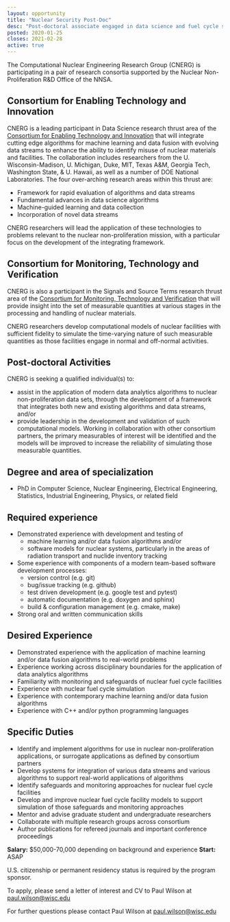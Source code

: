 ```yaml
---
layout: opportunity
title: "Nuclear Security Post-Doc"
desc: "Post-doctoral associate engaged in data science and fuel cycle simulation in support of NNSA Consortia."
posted: 2020-01-25
closes: 2021-02-28
active: true
---
```


The Computational Nuclear Engineering Research Group (CNERG) is participating in
a pair of research consortia supported by the Nuclear Non-Proliferation R&D
Office of the NNSA.

Consortium for Enabling Technology and Innovation
------------------------------------------------

CNERG is a leading participant in Data Science research thrust area of the
[Consortium for Enabling Technology and Innovation](http://eti.gatech.edu)
that will integrate cutting edge algorithms for machine learning and data fusion
with evolving data streams to enhance the ability to identify misuse of nuclear
materials and facilities.  The collaboration includes researchers from the U.
Wisconsin-Madison, U. Michigan, Duke, MIT, Texas A&M, Georgia Tech, Washington
State, & U. Hawaii, as well as a number of DOE National Laboratories.  The four
over-arching research areas within this thrust are:
  * Framework for rapid evaluation of algorithms and data streams
  * Fundamental advances in data science algorithms
  * Machine-guided learning and data collection
  * Incorporation of novel data streams

CNERG researchers will lead the application of these technologies to problems
relevant to the nuclear non-proliferation mission, with a particular focus on
the development of the integrating framework.

Consortium for Monitoring, Technology and Verification
------------------------------------------------------

CNERG is also a participant in the Signals and Source Terms research thrust area
of the [Consortium for Monitoring, Technology and
Verification](http://mtv.engin.umich.edu) that will provide insight into the set
of measurable quantities at various stages in the processing and handling of
nuclear materials.

CNERG researchers develop computational models of nuclear facilities with
sufficient fidelity to simulate the time-varying nature of such measurable
quantities as those facilities engage in normal and off-normal activities.

Post-doctoral Activities
------------------------

CNERG is seeking a qualified individual(s) to:
  * assist in the application of modern data analytics algorithms to nuclear
    non-proliferation data sets, through the development of a framework that
    integrates both new and existing algorithms and data streams, and/or
  * provide leadership in the development and validation of such computational
    models.  Working in collaboration with other consortium partners, the
    primary measurables of interest will be identified and the models will be
    improved to increase the reliability of simulating those measurable
    quantities.

Degree and area of specialization
----------------------------------

* PhD in Computer Science, Nuclear Engineering, Electrical Engineering,
  Statistics, Industrial Engineering, Physics, or related field

Required experience
---------------------


* Demonstrated experience with development and testing of
    * machine learning and/or data fusion algorithms and/or
    * software models for nuclear systems, particularly in the areas of
      radiation transport and nuclide inventory tracking
* Some experience with components of a modern team-based software development
  processes:
    * version control (e.g. git)
    * bug/issue tracking (e.g. github)
    * test driven development (e.g. google test and pytest)
    * automatic documentation (e.g. doxygen and sphinx)
    * build & configuration management (e.g. cmake, make)
* Strong oral and written communication skills

Desired Experience
------------------

* Demonstrated experience with the application of machine learning and/or data
  fusion algorithms to real-world problems
* Experience working across disciplinary boundaries for the application of data
  analytics algorithms
* Familiarity with monitoring and safeguards of nuclear fuel cycle facilities
* Experience with nuclear fuel cycle simulation
* Experience with contemporary machine learning and/or data fusion algorithms
* Experience with C++ and/or python programming languages

Specific Duties
---------------

* Identify and implement algorithms for use in nuclear non-proliferation
  applications, or surrogate applications as defined by consortium partners
* Develop systems for integration of various data streams and various algorithms
  to support real-world applications of algorithms     
* Identify safeguards and monitoring approaches for nuclear fuel cycle
  facilities
* Develop and improve nuclear fuel cycle facility models to support simulation
  of those safeguards and monitoring approaches
* Mentor and advise graduate student and undergraduate researchers
* Collaborate with multiple research groups across consortium    
* Author publications for refereed journals and important conference proceedings



 **Salary:** $50,000-70,000 depending on background and experience
 **Start:** ASAP


U.S. citizenship or permanent residency status is required by the program
sponsor.

To apply, please send a letter of interest and CV to Paul Wilson at paul.wilson@wisc.edu

For further questions please contact Paul Wilson at paul.wilson@wisc.edu

